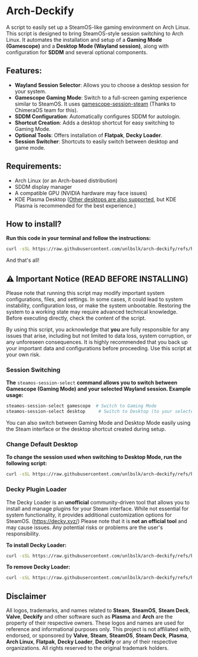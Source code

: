 # Arch-Deckify
A script to easily set up a SteamOS-like gaming environment on Arch Linux.
This script is designed to bring SteamOS-style session switching to Arch Linux. It automates the installation and setup of a **Gaming Mode (Gamescope)** and a **Desktop Mode (Wayland session)**, along with configuration for **SDDM** and several optional components.

## Features:
- **Wayland Session Selector**: Allows you to choose a desktop session for your system.
- **Gamescope Gaming Mode**: Switch to a full-screen gaming experience similar to SteamOS. It uses [gamescope-session-steam](https://github.com/ChimeraOS/gamescope-session-steam) (Thanks to ChimeraOS team for this).
- **SDDM Configuration**: Automatically configures SDDM for autologin.
- **Shortcut Creation**: Adds a desktop shortcut for easy switching to Gaming Mode.
- **Optional Tools**: Offers installation of **Flatpak**, **Decky Loader**.
- **Session Switcher**: Shortcuts to easily switch between desktop and game mode.

## Requirements:
- Arch Linux (or an Arch-based distribution)
- SDDM display manager
- A compatible GPU (NVIDIA hardware may face issues)
- KDE Plasma Desktop (<ins>Other desktops are also supported</ins>, but KDE Plasma is recommended for the best experience.)


## How to install?

**Run this code in your terminal and follow the instructions:**
```bash
curl -sSL https://raw.githubusercontent.com/unlbslk/arch-deckify/refs/heads/main/install.sh > deckify_install.sh && bash deckify_install.sh; rm -rf deckify_install.sh
```
And that's all!

## ⚠️ Important Notice (READ BEFORE INSTALLING)

Please note that running this script may modify important system configurations, files, and settings. In some cases, it could lead to system instability, configuration loss, or make the system unbootable. Restoring the system to a working state may require advanced technical knowledge. Before executing directly, check the content of the script.

By using this script, you acknowledge that **you** are fully responsible for any issues that arise, including but not limited to data loss, system corruption, or any unforeseen consequences. It is highly recommended that you back up your important data and configurations before proceeding. Use this script at your own risk. 


### Session Switching
**The** `steamos-session-select` **command allows you to switch between Gamescope (Gaming Mode) and your selected Wayland session. Example usage:**
```bash
steamos-session-select gamescope  # Switch to Gaming Mode
steamos-session-select desktop     # Switch to Desktop (to your selected session)
```
You can also switch between Gaming Mode and Desktop Mode easily using the Steam interface or the desktop shortcut created during setup.

### Change Default Desktop
**To change the session used when switching to Desktop Mode, run the following script:**
```bash
curl -sSL https://raw.githubusercontent.com/unlbslk/arch-deckify/refs/heads/main/change_default_desktop.sh > deckify_change_default_desktop.sh && bash deckify_change_default_desktop.sh; rm -rf deckify_change_default_desktop.sh
```

### Decky Plugin Loader
The Decky Loader is an **unofficial** community-driven tool that allows you to install and manage plugins for your Steam interface. While not essential for system functionality, it provides additional customization options for SteamOS. (https://decky.xyz/)
Please note that it is **not an official tool** and may cause issues. Any potential risks or problems are the user's responsibility.

**To install Decky Loader:**
```bash
curl -sSL https://raw.githubusercontent.com/unlbslk/arch-deckify/refs/heads/main/setup_deckyloader.sh > setup_deckyloader.sh && bash setup_deckyloader.sh; rm -rf setup_deckyloader.sh
```
**To remove Decky Loader:**
```bash
curl -sSL https://raw.githubusercontent.com/unlbslk/arch-deckify/refs/heads/main/remove_deckyloader.sh > remove_deckyloader.sh && bash remove_deckyloader.sh; rm -rf remove_deckyloader.sh
```

## Disclaimer

All logos, trademarks, and names related to **Steam**, **SteamOS**, **Steam Deck**, **Valve**, **Deckify** and other software such as **Plasma** and **Arch** are the property of their respective owners. These logos and names are used for reference and informational purposes only. This project is not affiliated with, endorsed, or sponsored by **Valve**, **Steam**, **SteamOS**, **Steam Deck**, **Plasma**, **Arch Linux**, **Flatpak**, **Decky Loader**, **Deckify** or any of their respective organizations. All rights reserved to the original trademark holders.
